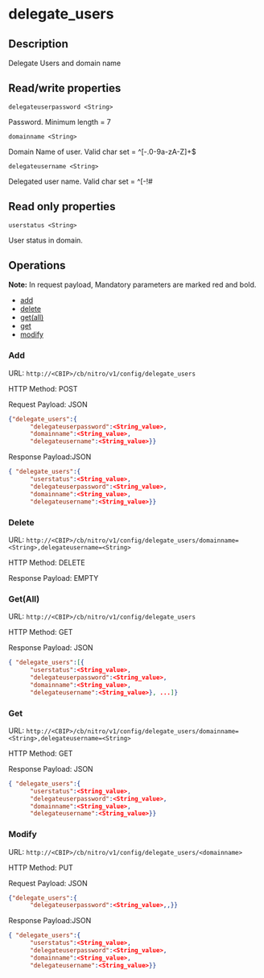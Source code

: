 # delegate_users

## Description

Delegate Users and domain name

## Read/write properties

`delegateuserpassword <String>`

Password.
Minimum length = 7

`domainname <String>`

Domain Name of user.
Valid char set = ^[-.0-9a-zA-Z]+$

`delegateusername <String>`

Delegated user name.
Valid char set = ^[-!#$%().^_~0-9a-zA-Z]+$

## Read only properties

`userstatus <String>`

User status in domain.

## Operations

**Note:** In request payload, Mandatory parameters are marked red and bold.

* [add](#add)
* [delete](#delete)
* [get(all)](#getall)
* [get](#get)
* [modify](#modify)

### <a name="add">Add</a>

URL: `http://<CBIP>/cb/nitro/v1/config/delegate_users`

HTTP Method: POST

Request Payload: JSON

```json
{"delegate_users":{
      "delegateuserpassword":<String_value>,
      "domainname":<String_value>,
      "delegateusername":<String_value>}}
```

Response Payload:JSON

```json
{ "delegate_users":{
      "userstatus":<String_value>,
      "delegateuserpassword":<String_value>,
      "domainname":<String_value>,
      "delegateusername":<String_value>}}
```

### <a name="delete">Delete</a>

URL: `http://<CBIP>/cb/nitro/v1/config/delegate_users/domainname=<String>,delegateusername=<String>`

HTTP Method: DELETE

Response Payload: EMPTY

### <a name="getall">Get(All)</a>

URL: `http://<CBIP>/cb/nitro/v1/config/delegate_users`

HTTP Method: GET

Response Payload: JSON

```json
{ "delegate_users":[{
      "userstatus":<String_value>,
      "delegateuserpassword":<String_value>,
      "domainname":<String_value>,
      "delegateusername":<String_value>}, ...]}
```

### <a name="get">Get</a>

URL: `http://<CBIP>/cb/nitro/v1/config/delegate_users/domainname=<String>,delegateusername=<String>`

HTTP Method: GET

Response Payload: JSON

```json
{ "delegate_users":{
      "userstatus":<String_value>,
      "delegateuserpassword":<String_value>,
      "domainname":<String_value>,
      "delegateusername":<String_value>}}
```

### <a name="modify">Modify</a>

URL: `http://<CBIP>/cb/nitro/v1/config/delegate_users/<domainname>`

HTTP Method: PUT

Request Payload: JSON

```json
{"delegate_users":{
      "delegateuserpassword":<String_value>,,}}
```

Response Payload:JSON

```json
{ "delegate_users":{
      "userstatus":<String_value>,
      "delegateuserpassword":<String_value>,
      "domainname":<String_value>,
      "delegateusername":<String_value>}}
```